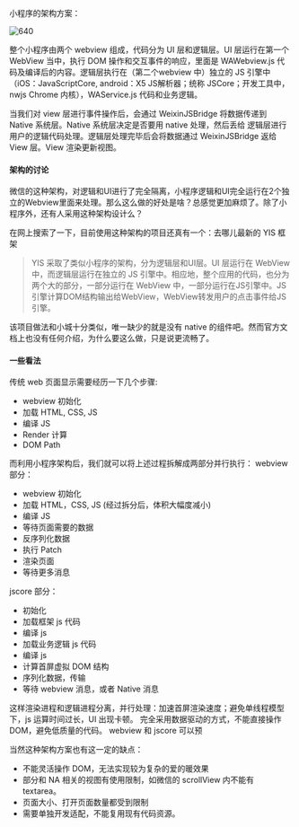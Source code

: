 小程序的架构方案：

![640](./images/640.webp)

整个小程序由两个 webview 组成，代码分为 UI 层和逻辑层。UI 层运行在第一个 WebView 当中，执行 DOM 操作和交互事件的响应，里面是 WAWebview.js 代码及编译后的内容。逻辑层执行在（第二个webview 中）独立的 JS 引擎中（iOS：JavaScriptCore, android：X5 JS解析器；统称 JSCore；开发工具中，nwjs Chrome 内核），WAService.js 代码和业务逻辑。

当我们对 view 层进行事件操作后，会通过 WeixinJSBridge 将数据传递到 Native 系统层。Native 系统层决定是否要用 native 处理，然后丢给 逻辑层进行用户的逻辑代码处理。逻辑层处理完毕后会将数据通过 WeixinJSBridge 返给 View 层。View 渲染更新视图。

#### 架构的讨论

微信的这种架构，对逻辑和UI进行了完全隔离，小程序逻辑和UI完全运行在2个独立的Webview里面来处理。那么这么做的好处是啥？总感觉更加麻烦了。除了小程序外，还有人采用这种架构设计么？

在网上搜索了一下，目前使用这种架构的项目还真有一个：去哪儿最新的 YIS 框架

> YIS 采取了类似小程序的架构，分为逻辑层和UI层。UI 层运行在 WebView 中，而逻辑层运行在独立的 JS 引擎中。相应地，整个应用的代码，也分为两个大的部分，一部分运行在 WebView 中，一部分运行在JS引擎中。JS引擎计算DOM结构输出给WebView，WebView转发用户的点击事件给JS引擎。

该项目做法和小城十分类似，唯一缺少的就是没有 native 的组件吧。然而官方文档上也没有任何介绍，为什么要这么做，只是说更流畅了。

#### 一些看法

传统 web 页面显示需要经历一下几个步骤:

- webview 初始化
- 加载 HTML, CSS, JS
- 编译 JS
- Render 计算
- DOM Path

而利用小程序架构后，我们就可以将上述过程拆解成两部分并行执行： webview 部分：

- webview 初始化
- 加载 HTML，CSS, JS (经过拆分后，体积大幅度减小)
- 编译 JS
- 等待页面需要的数据
- 反序列化数据
- 执行 Patch
- 渲染页面
- 等待更多消息

jscore 部分：

- 初始化
- 加载框架 js 代码
- 编译 js
- 加载业务逻辑 js 代码
- 编译 js
- 计算首屏虚拟 DOM 结构
- 序列化数据，传输
- 等待 webview 消息，或者 Native 消息

这样渲染进程和逻辑进程分离，并行处理：加速首屏渲染速度；避免单线程模型下，js 运算时间过长，UI 出现卡顿。 完全采用数据驱动的方式，不能直接操作 DOM，避免低质量的代码。 webview 和 jscore 可以预

当然这种架构方案也有这一定的缺点：

- 不能灵活操作 DOM，无法实现较为复杂的爱的暖效果
- 部分和 NA 相关的视图有使用限制，如微信的 scrollView 内不能有 textarea。
- 页面大小、打开页面数量都受到限制
- 需要单独开发适配，不能复用现有代码资源。